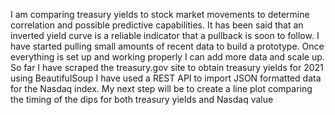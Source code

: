 I am comparing treasury yields to stock market movements to determine correlation and possible predictive capabilities.  It has been said that an inverted yield curve is a reliable indicator that a pullback is soon to follow.  I have started pulling small amounts of recent data to build a prototype.  Once everything is set up and working properly I can add more data and scale up.
So far I have scraped the treasury.gov site to obtain treasury yields for 2021 using BeautifulSoup
I have used a REST API to import JSON formatted data for the Nasdaq index.
My next step will be to create a line plot comparing the timing of the dips for both treasury yields and Nasdaq value
